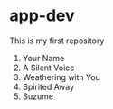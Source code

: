 # app-dev
This is my first repository

1. Your Name
2. A Silent Voice
3. Weathering with You
4. Spirited Away
5. Suzume
